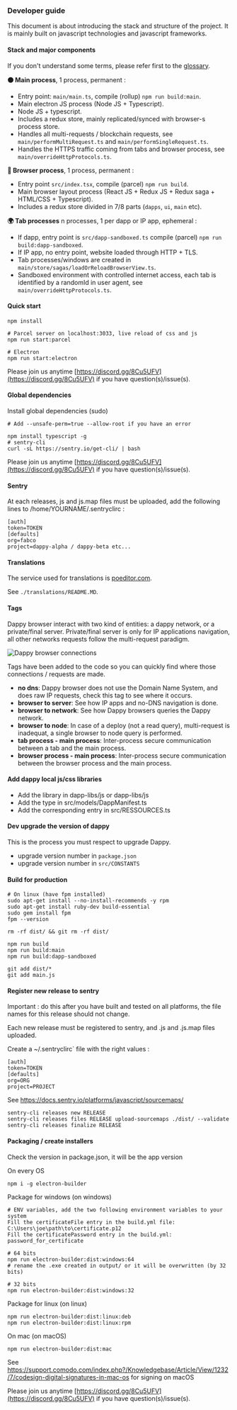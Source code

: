 ### Developer guide

This document is about introducing the stack and structure of the project. It is mainly built on javascript technologies and javascript frameworks.

#### Stack and major components

If you don't understand some terms, please refer first to the [glossary](https://dappy.tech/glossary).

**⚫ Main process**, 1 process, permanent :
- Entry point: `main/main.ts`, compile (rollup) `npm run build:main`.
- Main electron JS process (Node JS + Typescript).
- Node JS + typescript.
- Includes a redux store, mainly replicated/synced with browser-s process store.
- Handles all multi-requests / blockchain requests, see `main/performMultiRequest.ts` and `main/performSingleRequest.ts`.
- Handles the HTTPS traffic coming from tabs and browser process, see `main/overrideHttpProtocols.ts`.

**🐶 Browser process**, 1 process, permanent :
- Entry point `src/index.tsx`, compile (parcel) `npm run build`.
- Main browser layout process (React JS + Redux JS + Redux saga + HTML/CSS + Typescript).
- Includes a redux store divided in 7/8 parts (`dapps`, `ui`, `main` etc).

**🌍 Tab processes** n processes, 1 per dapp or IP app, ephemeral :
- If dapp, entry point is `src/dapp-sandboxed.ts` compile (parcel) `npm run build:dapp-sandboxed`.
- If IP app, no entry point, website loaded through HTTP + TLS.
- Tab processes/windows are created in `main/store/sagas/loadOrReloadBrowserView.ts`.
- Sandboxed environment with controlled internet access, each tab is identified by a randomId in user agent, see `main/overrideHttpProtocols.ts`.

#### Quick start
```
npm install

# Parcel server on localhost:3033, live reload of css and js
npm run start:parcel

# Electron
npm run start:electron
```

Please join us anytime [https://discord.gg/8Cu5UFV](https://discord.gg/8Cu5UFV) if you have question(s)/issue(s).

#### Global dependencies

Install global dependencies (sudo)
```
# Add --unsafe-perm=true --allow-root if you have an error

npm install typescript -g
# sentry-cli
curl -sL https://sentry.io/get-cli/ | bash
```

Please join us anytime [https://discord.gg/8Cu5UFV](https://discord.gg/8Cu5UFV) if you have question(s)/issue(s).

#### Sentry

At each releases, js and js.map files must be uploaded, add the following lines to /home/YOURNAME/.sentryclirc :
```
[auth]
token=TOKEN
[defaults]
org=fabco
project=dappy-alpha / dappy-beta etc...
```
#### Translations

The service used for translations is [poeditor.com](https://poeditor.com).

See `./translations/README.MD`.

#### Tags

Dappy browser interact with two kind of entities: a dappy network, or a private/final server. Private/final server is only for IP applications navigation, all other networks requests follow the multi-request paradigm.

![Dappy browser connections](https://dappy.tech/images/dappy_browser_connections.jpg)

Tags have been added to the code so you can quickly find where those connections / requests are made.
- **no dns**: Dappy browser does not use the Domain Name System, and does raw IP requests, check this tag to see where it occurs.
- **browser to server**: See how IP apps and no-DNS navigation is done.
- **browser to network**: See how Dappy browsers queries the Dappy network.
- **browser to node**: In case of a deploy (not a read query), multi-request is inadequat, a single browser to node query is performed.
- **tab process - main process**: Inter-process secure communication between a tab and the main process.
- **browser process - main process**: Inter-process secure communication between the browser process and the main process.

#### Add dappy local js/css libraries

- Add the library in dapp-libs/js or dapp-libs/js
- Add the type in src/models/DappManifest.ts
- Add the corresponding entry in src/RESSOURCES.ts

#### Dev upgrade the version of dappy

This is the process you must respect to upgrade Dappy.

- upgrade version number in `package.json`
- upgrade version number in `src/CONSTANTS`

#### Build for production

```
# On linux (have fpm installed)
sudo apt-get install --no-install-recommends -y rpm
sudo apt-get install ruby-dev build-essential
sudo gem install fpm
fpm --version

rm -rf dist/ && git rm -rf dist/

npm run build
npm run build:main
npm run build:dapp-sandboxed

git add dist/*
git add main.js
```

#### Register new release to sentry

Important : do this after you have built and tested on all platforms, the file names for this release should not change.

Each new release must be registered to sentry, and .js and .js.map files uploaded.

Create a ~/.sentryclirc` file with the right values :
```
[auth]
token=TOKEN
[defaults]
org=ORG
project=PROJECT
```


See https://docs.sentry.io/platforms/javascript/sourcemaps/
```
sentry-cli releases new RELEASE
sentry-cli releases files RELEASE upload-sourcemaps ./dist/ --validate
sentry-cli releases finalize RELEASE
```

#### Packaging / create installers

Check the version in package.json, it will be the app version

On every OS
```
npm i -g electron-builder
```

Package for windows (on windows)
```
# ENV variables, add the two following environment variables to your system
Fill the certificateFile entry in the build.yml file:         C:\Users\joe\path\to\certificate.p12
Fill the certificatePassword entry in the build.yml:          password_for_certificate

# 64 bits
npm run electron-builder:dist:windows:64
# rename the .exe created in output/ or it will be overwritten (by 32 bits)

# 32 bits
npm run electron-builder:dist:windows:32
```

Package for linux (on linux)
```
npm run electron-builder:dist:linux:deb
npm run electron-builder:dist:linux:rpm
```

On mac (on macOS)
```
npm run electron-builder:dist:mac
```

See https://support.comodo.com/index.php?/Knowledgebase/Article/View/1232/7/codesign-digital-signatures-in-mac-os for signing on macOS


Please join us anytime [https://discord.gg/8Cu5UFV](https://discord.gg/8Cu5UFV) if you have question(s)/issue(s).
